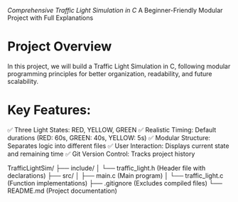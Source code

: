 *Comprehensive Traffic Light Simulation in C*
A Beginner-Friendly Modular Project with Full Explanations

# Project Overview
In this project, we will build a Traffic Light Simulation in C, following modular programming principles for better organization, readability, and future scalability.

# Key Features:
✅ Three Light States: RED, YELLOW, GREEN
✅ Realistic Timing: Default durations (RED: 60s, GREEN: 40s, YELLOW: 5s)
✅ Modular Structure: Separates logic into different files
✅ User Interaction: Displays current state and remaining time
✅ Git Version Control: Tracks project history



TrafficLightSim/
├── include/
│    └── traffic_light.h    (Header file with declarations)
├── src/
│    ├── main.c             (Main program)
│    └── traffic_light.c    (Function implementations)
├── .gitignore             (Excludes compiled files)
└── README.md              (Project documentation)